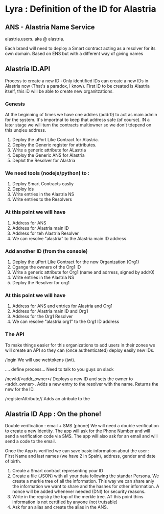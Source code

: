 # Lyra : Definition of the ID for Alastria

## ANS - Alastria Name Service

alastria.users.<alias> aka @<alias>
alastria.<brand>

Each brand will need to deploy a Smart contract acting as a resolver for its own domain.
Based on ENS but with a different way of giving names

## Alastria ID.API

Process to create a new ID : Only identified IDs can create a new IDs in Alastria now (That's a paradox, I know). First ID to be created is Alastria itself, this iD will be able to create new organitzations.

### Genesis 

At the beginning of times we have one addres (addr0) to act as main admin for the system. It's importnat to keep that address safe (of course). IN a later stage we will turn the contracts multiowner so we don't tdepend on this unqieu address.

1. Deploy the uPort Like Contract for Alastria.
2. Deploy the Generic register for attributes.
3. Write a generic attribute for ALastria
4. Deploy the Generic ANS for Alastria
5. Deplot the Resolver for Alastria

### We need tools (nodejs/python) to :

1. Deploy Smart Contracts easliy
2. Deploy Ids
3. Write entries in the Alastria NS
4. Write entries to the Resolvers

### At this point we will have

1. Address for ANS
2. Address for Alastria main ID
3. Address for teh Alastria Resolver
4. We can resolve "alastria" to the Alastria main ID address

### Add another ID (from the console)

1. Deploy the uPort Like Contract for the new Organization (Org1)
2. Cgange the owners of the Org1 ID
3. Write a generic attribute for Org1 (name and adrress, signed by addr0)
4. Write entries in the Alastria NS
5. Deploy the Resolver for org1

### At this point we will have

1. Address for ANS and entries for Alastria and Org1
2. Address for Alastria main ID and Org1
3. Address for the Org1 Resolver
4. We can resolve "alastria.org1" to the Org1 ID address

### The API

To make things easier for this organizations to add users in their zones we will create an API so they can (once authenticated) deploy easily new IDs.

/login
We will use webtokens (jwt). 

.... define process... Need to talk to you guys on slack

/newId/<addr_owner>/<name>
Deploys a new ID and sets the owner to <addr_owner>. Adds a new entry to the resolver with the name. Returns the new <addr> for the ID.

/registerAttribute/<addr>/<attribute>
Adds an atribute to the <addr>

## Alastria ID App : On the phone!
Double verification : email + SMS (phone) 
We will need a double verification to create a new Identity. The app will ask for the Phone Number and will send a verification code via SMS. The app will also ask for an email and will send a code to the email.

Once the App is verified we can save basic information about the user : First Name and last names (we have 2 in Spain), address, gender and date of birth. 

1. Create a Smart contract representing your ID
2. Create a file (JSON) with all your data following the standar Persona. We create a merkle tree of all the information. This way we can share anly the information we want to share and the hashes for other information. A nonce will be added whenever needed (DNI) for security reasons.
3. Write in the registry the top of the merkle tree. AT this point thins information is not certified by anyone (not trutsable)
4. Ask for an alias and create the alias in the ANS.
